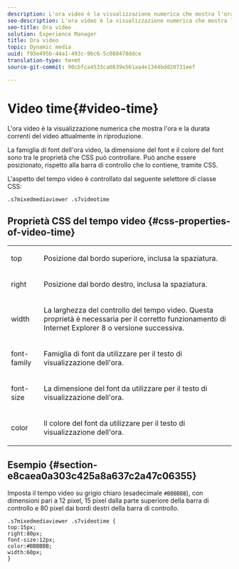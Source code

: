 ```yaml
---
description: L'ora video è la visualizzazione numerica che mostra l'ora e la durata correnti del video attualmente in riproduzione.
seo-description: L'ora video è la visualizzazione numerica che mostra l'ora e la durata correnti del video attualmente in riproduzione.
seo-title: Ora video
solution: Experience Manager
title: Ora video
topic: Dynamic media
uuid: f93e495b-44a1-493c-9bc6-5c088478ddce
translation-type: tm+mt
source-git-commit: 90cbfca4533ca6639e561aa4e1344bdd20731eef

---
```



# Video time{#video-time}

L&#39;ora video è la visualizzazione numerica che mostra l&#39;ora e la durata correnti del video attualmente in riproduzione.

<!--<a id="section_061E550C1C1D4DB2BD663A898895B38C"></a>-->

La famiglia di font dell&#39;ora video, la dimensione del font e il colore del font sono tra le proprietà che CSS può controllare. Può anche essere posizionato, rispetto alla barra di controllo che lo contiene, tramite CSS.

L&#39;aspetto del tempo video è controllato dal seguente selettore di classe CSS:

```
.s7mixedmediaviewer .s7videotime
```

## Proprietà CSS del tempo video {#css-properties-of-video-time}

<table id="table_C48C56E696304C9BAFEE71BA9EA9A174"> 
 <tbody> 
  <tr> 
   <td colname="col1"> <p> <span class="codeph"> top </span> </p> </td> 
   <td colname="col2"> <p>Posizione dal bordo superiore, inclusa la spaziatura. </p> </td> 
  </tr> 
  <tr> 
   <td colname="col1"> <p> <span class="codeph"> right </span> </p> </td> 
   <td colname="col2"> <p>Posizione dal bordo destro, inclusa la spaziatura. </p> </td> 
  </tr> 
  <tr> 
   <td colname="col1"> <p> <span class="codeph"> width </span> </p> </td> 
   <td colname="col2"> <p> La larghezza del controllo del tempo video. Questa proprietà è necessaria per il corretto funzionamento di Internet Explorer 8 o versione successiva. </p> </td> 
  </tr> 
  <tr> 
   <td colname="col1"> <p> <span class="codeph"> font-family </span> </p> </td> 
   <td colname="col2"> <p>Famiglia di font da utilizzare per il testo di visualizzazione dell'ora. </p> </td> 
  </tr> 
  <tr> 
   <td colname="col1"> <p> <span class="codeph"> font-size </span> </p> </td> 
   <td colname="col2"> <p>La dimensione del font da utilizzare per il testo di visualizzazione dell'ora. </p> </td> 
  </tr> 
  <tr> 
   <td colname="col1"> <p> <span class="codeph"> color </span> </p> </td> 
   <td colname="col2"> <p>Il colore del font da utilizzare per il testo di visualizzazione dell'ora. </p> </td> 
  </tr> 
 </tbody> 
</table>

## Esempio {#section-e8caea0a303c425a8a637c2a47c06355}

Imposta il tempo video su grigio chiaro (esadecimale `#BBBBBB`), con dimensioni pari a 12 pixel, 15 pixel dalla parte superiore della barra di controllo e 80 pixel dai bordi destri della barra di controllo.

```
.s7mixedmediaviewer .s7videotime { 
top:15px; 
right:80px; 
font-size:12px; 
color:#BBBBBB; 
width:60px;  
}
```

